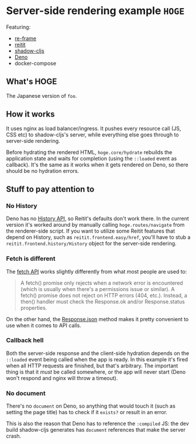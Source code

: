 # Server-side rendering example `HOGE`

Featuring:

* [re-frame](https://day8.github.io/re-frame/)
* [reitit](https://cljdoc.org/d/metosin/reitit/0.5.18/doc/introduction)
* [shadow-cljs](https://shadow-cljs.github.io/docs/UsersGuide.html)
* [Deno](https://deno.land/)
* docker-compose

## What's HOGE

The Japanese version of `foo`.

## How it works

It uses nginx as load balancer/ingress. It pushes every resource call (JS, CSS etc) to shadow-cljs's server, while everything else goes through to server-side rendering.

Before hydrating the rendered HTML, `hoge.core/hydrate` rebuilds the application state and waits for completion (using the `::loaded` event as callback). It's the same as it works when it gets rendered on Deno, so there should be no hydration errors.

## Stuff to pay attention to

### No History

Deno has no [History API](https://developer.mozilla.org/en-US/docs/Web/API/History_API), so Reitit's defaults don't work there. In the current version it's worked around by manually calling `hoge.routes/navigate` from the renderer-side script. If you want to utilize some Reitit features that depend on History, such as `reitit.frontend.easy/href`, you'll have to stub a `reitit.frontend.history/History` object for the server-side rendering.

### Fetch is different

The [fetch API](https://developer.mozilla.org/en-US/docs/Web/API/fetch) works slightly differently from what most people are used to:

>A fetch() promise only rejects when a network error is encountered (which is usually when there's a permissions issue or similar). A fetch() promise does not reject on HTTP errors (404, etc.). Instead, a then() handler must check the Response.ok and/or Response.status properties.

On the other hand, the [Response.json](https://developer.mozilla.org/en-US/docs/Web/API/Response/json) method makes it pretty convenient to use when it comes to API calls.

### Callback hell

Both the server-side response and the client-side hydration depends on the `::loaded` event being called when the app is ready. In this example it's fired when all HTTP requests are finished, but that's arbitrary. The important thing is that it *must* be called somewhere, or the app will never start (Deno won't respond and nginx will throw a timeout).

### No document

There's no `document` on Deno, so anything that would touch it (such as setting the page title) has to check if it `exists?` or result in an error.

This is also the reason that Deno has to reference the `:compiled` JS: the dev build shadow-cljs generates has `document` references that make the server crash.
